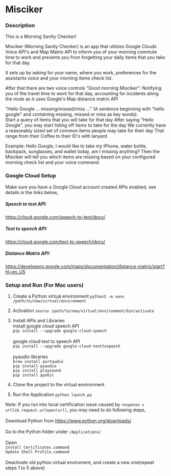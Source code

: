 # Misciker

### Description
This is a Morning Sanity Checker!

Misciker (Morning Sanity Checker) is an app that utilizes Google Clouds Voice API's and Map Matrix API 
to inform you of your morning commute time to work and prevents you from forgetting
your daily items that you take for that day. 

It sets up by asking for your name, where you work, preferences for the assistants voice and your morning items check list.

After that there are two voice controls
"Good morning Misciker": Notifying you of the travel time to work for that day, accounting for incidents along the route
as it uses Google's Map distance matrix API 

"Hello Google ... missing/missed/miss ..." (A sentence beginning with "hello google" and containing missing, missed or miss as key words):  
Start a query of items that you will take for that day
After saying "Hello Google", you may start listing off items to take for the day
We currently have a reasonably sized set of common items people may take for their day
That range from their Coffee to their ID's with lanyard 

Example:
Hello Google, I would like to take my iPhone, water bottle, backpack, sunglasses, and wallet today, am I missing anything?
Then the Misciker will tell you which items are missing based on your configured morning check list and your voice command.

### Google Cloud Setup
Make sure you have a Google Cloud account created APIs enabled, see details in the links below,<br/>

##### Speech to text API:
https://cloud.google.com/speech-to-text/docs/

##### Text to speech API:
https://cloud.google.com/text-to-speech/docs/

##### Distance Matrix API:
https://developers.google.com/maps/documentation/distance-matrix/start?hl=en_US


### Setup and Run (For Mac users)
1. Create a Python virtual environment
`python3 -m venv /path/to/new/virtual/environment`

2. Activation
`source /path/to/new/virtual/environment/bin/activate`

3. Install APIs and Libraries<br/>
install google cloud speech API<br/>
`pip install --upgrade google-cloud-speech`<br/><br/>
google cloud text to speech API<br/>
`pip install --upgrade google-cloud-texttospeech`<br/><br/>
pyaudio libraries<br/>
`brew install portaudio`<br/>
`pip install pyaudio`<br/>
`pip install playsound`<br/>
`pip install pyobjc`<br/>

4. Clone the project to the virtual environment

5. Run the Application
`python launch.py`<br/>

Note: If you run into local certification issue caused by `response = urllib.request.urlopen(url)`, you may need to do following steps,<br/><br/>
Download Python from https://www.python.org/downloads/ <br/><br/>
Go to the Python folder under `/Applications/`<br/><br/>
Open <br/>
`Install Certificates.command`<br/>
`Update Shell Profile.command`<br/><br/>
Deactivate old python virtual enviroment, and create a new one(repeat steps 1 to 5 above)

